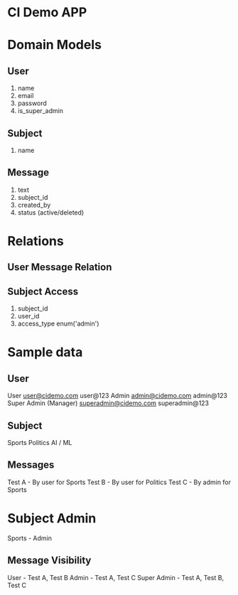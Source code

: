# CI Demo APP

# Domain Models

## User
1. name
2. email
3. password
4. is_super_admin

## Subject
1. name

## Message
1. text
2. subject_id
3. created_by
4. status (active/deleted)

# Relations

## User Message Relation <one-to-many>

## Subject Access
1. subject_id
2. user_id
3. access_type enum('admin')

# Sample data

## User
User user@cidemo.com user@123
Admin admin@cidemo.com admin@123
Super Admin (Manager) superadmin@cidemo.com superadmin@123

## Subject
Sports
Politics
AI / ML

## Messages
Test A - By user for Sports
Test B - By user for Politics
Test C - By admin for Sports

# Subject Admin
Sports - Admin

## Message Visibility
User - Test A, Test B
Admin - Test A, Test C
Super Admin - Test A, Test B, Test C
